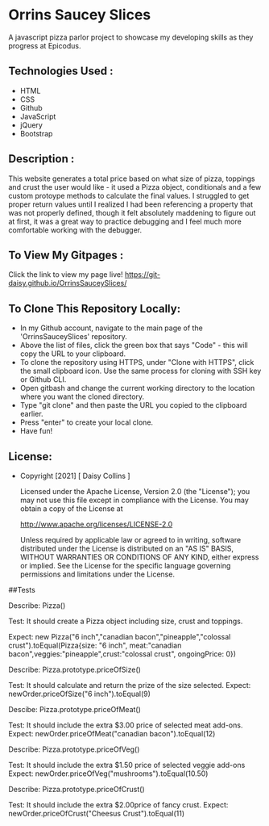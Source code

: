 # Orrins Saucey Slices 
A javascript pizza parlor project to showcase my developing skills as they progress at Epicodus.

## Technologies Used :
* HTML
* CSS
* Github
* JavaScript 
* jQuery
* Bootstrap

## Description : 
This website generates a total price based on what size of pizza, toppings and crust the user would like - it used a Pizza object, conditionals and a few custom protoype methods to calculate the final values.  I struggled to get proper return values until I realized I had been referencing a property that was not properly defined, though it felt absolutely maddening to figure out at first, it was a great way to practice debugging and I feel much more comfortable working with the debugger.



## To View My Gitpages :
 Click the link to view my page live! 
 https://git-daisy.github.io/OrrinsSauceySlices/


## To Clone This Repository Locally: 
* In my Github account, navigate to the main page of the 'OrrinsSauceySlices' repository. 
* Above the list of files, click the green box that says "Code" - this will copy the URL to your clipboard.
* To clone the repository using HTTPS, under "Clone with HTTPS", click the small clipboard icon. Use the same process for cloning with SSH key or Github CLI.
* Open gitbash and change the current working directory to the location where you want the cloned directory.
* Type "git clone" and then paste the URL you copied to the clipboard earlier.
* Press "enter" to create your local clone.
* Have fun!

## License: 
* Copyright [2021] [ Daisy Collins ]

   Licensed under the Apache License, Version 2.0 (the "License");
   you may not use this file except in compliance with the License.
   You may obtain a copy of the License at

     http://www.apache.org/licenses/LICENSE-2.0

   Unless required by applicable law or agreed to in writing, software
   distributed under the License is distributed on an "AS IS" BASIS,
   WITHOUT WARRANTIES OR CONDITIONS OF ANY KIND, either express or implied.
   See the License for the specific language governing permissions and
   limitations under the License.

##Tests

Describe: Pizza()

Test: It should create a Pizza object including size, crust and toppings.

Expect: new Pizza("6 inch","canadian bacon","pineapple","colossal crust").toEqual(Pizza{size: "6 inch", meat:"canadian bacon",veggies:"pineapple",crust:"colossal crust", ongoingPrice: 0}) 

Describe: Pizza.prototype.priceOfSize()

Test: It should calculate and return the prize of the size selected. 
Expect: newOrder.priceOfSize("6 inch").toEqual(9)

Descibe: Pizza.prototype.priceOfMeat()

Test: It should include the extra $3.00 price of selected meat add-ons.
Expect: newOrder.priceOfMeat("canadian bacon").toEqual(12)

Describe: Pizza.prototype.priceOfVeg()

Test: It should include the extra $1.50 price of selected veggie add-ons
Expect: newOrder.priceOfVeg("mushrooms").toEqual(10.50)

Describe: Pizza.prototype.priceOfCrust()

Test: It should include the extra $2.00price of fancy crust.
Expect: newOrder.priceOfCrust("Cheesus Crust").toEqual(11)

